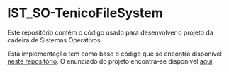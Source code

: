 # IST_SO-TenicoFileSystem
Este repositório contém o código usado para desenvolver o projeto da cadeira de Sistemas Operativos.

Esta implementação tem como base o código que se encontra disponível [neste repositório](https://github.com/tecnico-so/projeto-so-2022-23).
O enunciado do projeto encontra-se disponível [aqui](https://github.com/tecnico-so/enunciado-proj-so-2022-23).
